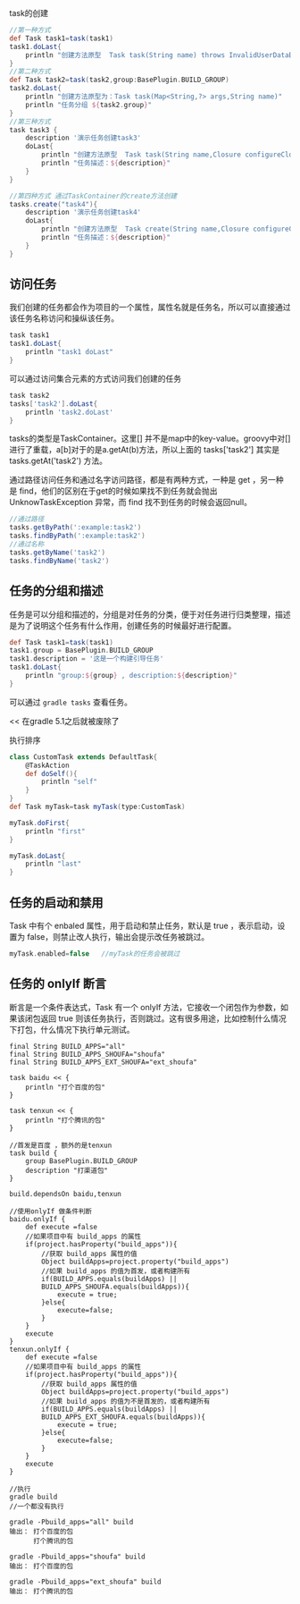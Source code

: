 task的创建
```groovy
//第一种方式
def Task task1=task(task1)
task1.doLast{
	println "创建方法原型  Task task(String name) throws InvalidUserDataException"
}
//第二种方式
def Task task2=task(task2,group:BasePlugin.BUILD_GROUP)
task2.doLast{
	println "创建方法原型为：Task task(Map<String,?> args,String name)"
	println "任务分组 ${task2.group}"
}
//第三种方式
task task3 {
	description '演示任务创建task3'
	doLast{
		println "创建方法原型  Task task(String name,Closure configureClosure)"
		println "任务描述：${description}"
	}
}

//第四种方式 通过TaskContainer的create方法创建
tasks.create("task4"){
	description '演示任务创建task4'
	doLast{
		println "创建方法原型  Task create(String name,Closure configureClosure)"
		println "任务描述：${description}"
	}
}
```



##  访问任务

我们创建的任务都会作为项目的一个属性，属性名就是任务名，所以可以直接通过该任务名称访问和操纵该任务。

```groovy
task task1
task1.doLast{
    println "task1 doLast"
}
```

可以通过访问集合元素的方式访问我们创建的任务

```groovy
task task2
tasks['task2'].doLast{
    println 'task2.doLast'
}
```

tasks的类型是TaskContainer。这里[] 并不是map中的key-value。groovy中对[]进行了重载，a[b]对于的是a.getAt(b)方法，所以上面的 tasks['task2'] 其实是 tasks.getAt('task2') 方法。

通过路径访问任务和通过名字访问路径，都是有两种方式，一种是 get ，另一种是 find，他们的区别在于get的时候如果找不到任务就会抛出 UnknowTaskException 异常，而 find 找不到任务的时候会返回null。

```groovy
//通过路径
tasks.getByPath(':example:task2')
tasks.findByPath(':example:task2')
//通过名称
tasks.getByName('task2')
tasks.findByName('task2')
```



## 任务的分组和描述

任务是可以分组和描述的，分组是对任务的分类，便于对任务进行归类整理，描述是为了说明这个任务有什么作用，创建任务的时候最好进行配置。

```groovy
def Task task1=task(task1)
task1.group = BasePlugin.BUILD_GROUP
task1.description = '这是一个构建引导任务'
task1.doLast{
	println "group:${group} , description:${description}"
}
```

可以通过 `gradle tasks` 查看任务。



<< 在gradle 5.1之后就被废除了



执行排序

```groovy
class CustomTask extends DefaultTask{
	@TaskAction
	def doSelf(){
		println "self"
	}
}
def Task myTask=task myTask(type:CustomTask)

myTask.doFirst{
	println "first"
}

myTask.doLast{
	println "last"
}
```

## 任务的启动和禁用

Task 中有个 enbaled 属性，用于启动和禁止任务，默认是 true ，表示启动，设置为 false，则禁止改人执行，输出会提示改任务被跳过。

```groovy
myTask.enabled=false   //myTask的任务会被跳过
```



## 任务的 onlyIf 断言

断言是一个条件表达式，Task 有一个 onlyIf 方法，它接收一个闭包作为参数，如果该闭包返回 true 则该任务执行，否则跳过。这有很多用途，比如控制什么情况下打包，什么情况下执行单元测试。



```
final String BUILD_APPS="all"
final String BUILD_APPS_SHOUFA="shoufa"
final String BUILD_APPS_EXT_SHOUFA="ext_shoufa"

task baidu << {
	println "打个百度的包"
}

task tenxun << {
	println "打个腾讯的包"
}

//首发是百度 ，额外的是tenxun 
task build {
	group BasePlugin.BUILD_GROUP
	description "打渠道包"
}

build.dependsOn baidu,tenxun

//使用onlyIf 做条件判断
baidu.onlyIf {
	def execute =false
	//如果项目中有 build_apps 的属性
	if(project.hasProperty("build_apps")){
		//获取 build_apps 属性的值
		Object buildApps=project.property("build_apps")
		//如果 build_apps 的值为首发，或者构建所有
		if(BUILD_APPS.equals(buildApps) ||
		BUILD_APPS_SHOUFA.equals(buildApps)){
			execute = true;
		}else{
			execute=false;
		}
	}
	execute
}
tenxun.onlyIf {
	def execute =false
	//如果项目中有 build_apps 的属性
	if(project.hasProperty("build_apps")){
		//获取 build_apps 属性的值
		Object buildApps=project.property("build_apps")
		//如果 build_apps 的值为不是首发的，或者构建所有
		if(BUILD_APPS.equals(buildApps) ||
		BUILD_APPS_EXT_SHOUFA.equals(buildApps)){
			execute = true;
		}else{
			execute=false;
		}
	}
	execute
}

//执行
gradle build 
//一个都没有执行

gradle -Pbuild_apps="all" build
输出： 打个百度的包
	  打个腾讯的包
	 
gradle -Pbuild_apps="shoufa" build
输出：	打个百度的包

gradle -Pbuild_apps="ext_shoufa" build
输出：	打个腾讯的包
```















































